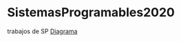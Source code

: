 # SistemasProgramables2020
trabajos de SP
[Diagrama](https://github.com/AlejandroDiaz96/SistemasProgramables2020/blob/master/Flujo.drawio.png)